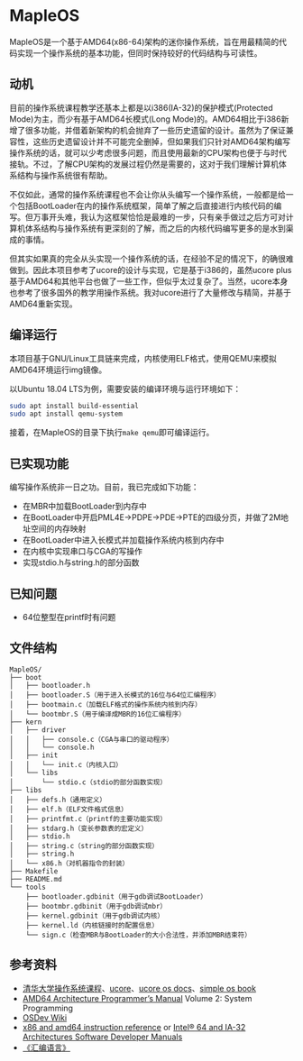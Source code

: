# MapleOS

MapleOS是一个基于AMD64(x86-64)架构的迷你操作系统，旨在用最精简的代码实现一个操作系统的基本功能，但同时保持较好的代码结构与可读性。

## 动机

目前的操作系统课程教学还基本上都是以i386(IA-32)的保护模式(Protected Mode)为主，而少有基于AMD64长模式(Long Mode)的。AMD64相比于i386新增了很多功能，并借着新架构的机会抛弃了一些历史遗留的设计。虽然为了保证兼容性，这些历史遗留设计并不可能完全删掉，但如果我们只针对AMD64架构编写操作系统的话，就可以少考虑很多问题，而且使用最新的CPU架构也便于与时代接轨。不过，了解CPU架构的发展过程仍然是需要的，这对于我们理解计算机体系结构与操作系统很有帮助。

不仅如此，通常的操作系统课程也不会让你从头编写一个操作系统，一般都是给一个包括BootLoader在内的操作系统框架，简单了解之后直接进行内核代码的编写。但万事开头难，我认为这框架恰恰是最难的一步，只有亲手做过之后方可对计算机体系结构与操作系统有更深刻的了解，而之后的内核代码编写更多的是水到渠成的事情。

但其实如果真的完全从头实现一个操作系统的话，在经验不足的情况下，的确很难做到。因此本项目参考了ucore的设计与实现，它是基于i386的，虽然ucore plus基于AMD64和其他平台也做了一些工作，但似乎太过复杂了。当然，ucore本身也参考了很多国外的教学用操作系统。我对ucore进行了大量修改与精简，并基于AMD64重新实现。

## 编译运行

本项目基于GNU/Linux工具链来完成，内核使用ELF格式，使用QEMU来模拟AMD64环境运行img镜像。

以Ubuntu 18.04 LTS为例，需要安装的编译环境与运行环境如下：

``` sh
sudo apt install build-essential
sudo apt install qemu-system
```

接着，在MapleOS的目录下执行`make qemu`即可编译运行。

## 已实现功能

编写操作系统非一日之功。目前，我已完成如下功能：

* 在MBR中加载BootLoader到内存中
* 在BootLoader中开启PML4E->PDPE->PDE->PTE的四级分页，并做了2M地址空间的内存映射
* 在BootLoader中进入长模式并加载操作系统内核到内存中
* 在内核中实现串口与CGA的写操作
* 实现stdio.h与string.h的部分函数

## 已知问题

* 64位整型在printf时有问题

## 文件结构

``` text
MapleOS/
├── boot
│   ├── bootloader.h
│   ├── bootloader.S（用于进入长模式的16位与64位汇编程序）
│   ├── bootmain.c（加载ELF格式的操作系统内核到内存）
│   └── bootmbr.S（用于编译成MBR的16位汇编程序）
├── kern
│   ├── driver
│   │   ├── console.c（CGA与串口的驱动程序）
│   │   └── console.h
│   ├── init
│   │   └── init.c（内核入口）
│   └── libs
│       └── stdio.c（stdio的部分函数实现）
├── libs
│   ├── defs.h（通用定义）
│   ├── elf.h（ELF文件格式信息）
│   ├── printfmt.c（printf的主要功能实现）
│   ├── stdarg.h（变长参数表的宏定义）
│   ├── stdio.h
│   ├── string.c（string的部分函数实现）
│   ├── string.h
│   └── x86.h（对机器指令的封装）
├── Makefile
├── README.md
└── tools
    ├── bootloader.gdbinit（用于gdb调试BootLoader）
    ├── bootmbr.gdbinit（用于gdb调试mbr）
    ├── kernel.gdbinit（用于gdb调试内核）
    ├── kernel.ld（内核链接时的配置信息）
    └── sign.c（检查MBR与BootLoader的大小合法性，并添加MBR结束符）
```

## 参考资料

* [清华大学操作系统课程](http://www.xuetangx.com/courses/course-v1:TsinghuaX+30240243X+sp/about)、[ucore](https://github.com/chyyuu/ucore_os_lab)、[ucore os docs](https://chyyuu.gitbooks.io/ucore_os_docs/)、[simple os book](https://chyyuu.gitbooks.io/simple_os_book/)
* [AMD64 Architecture Programmer’s Manual](https://search.amd.com/zh-cn/Pages/results-all.aspx?k=AMD64+Architecture+Programmer%E2%80%99s+Manual) Volume 2: System Programming
* [OSDev Wiki](https://wiki.osdev.org/Main_Page)
* [x86 and amd64 instruction reference](https://www.felixcloutier.com/x86/) or [Intel® 64 and IA-32 Architectures Software Developer Manuals](https://software.intel.com/en-us/download/intel-64-and-ia-32-architectures-sdm-combined-volumes-1-2a-2b-2c-2d-3a-3b-3c-3d-and-4)
* [《汇编语言》](https://www.amazon.cn/gp/product/B00EYSPGYE/)
